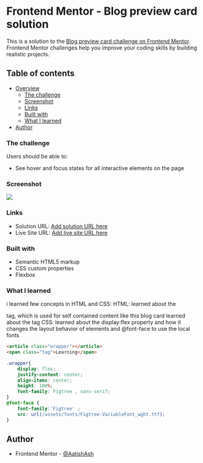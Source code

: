 # Frontend Mentor - Blog preview card solution

This is a solution to the [Blog preview card challenge on Frontend Mentor](https://www.frontendmentor.io/challenges/blog-preview-card-ckPaj01IcS). Frontend Mentor challenges help you improve your coding skills by building realistic projects. 

## Table of contents

- [Overview](#overview)
  - [The challenge](#the-challenge)
  - [Screenshot](#screenshot)
  - [Links](#links)
  - [Built with](#built-with)
  - [What I learned](#what-i-learned)
- [Author](#author)

### The challenge

Users should be able to:

- See hover and focus states for all interactive elements on the page

### Screenshot

![](./screenshot.jpg)

### Links

- Solution URL: [Add solution URL here](https://github.com/AatishAsh/blog-preview-card-main)
- Live Site URL: [Add live site URL here](https://your-live-site-url.com)

### Built with

- Semantic HTML5 markup
- CSS custom properties
- Flexbox


### What I learned

i learned few concepts in HTML and CSS:
HTML:
learned about the <article> tag, which is used for self contained content like this blog card
learned about the <span>tag
CSS:
learned about the display:flex property and how it changes the layout behavior of elements
and @font-face to use the local fonts
```html
<article class="wrapper"></article>
<span class="tag">Learning</span>
```
```css
.wrapper{
    display: flex;
    justify-content: center;
    align-items: center;
    height: 100%;
    font-family: Figtree , sans-serif;
}
@font-face {
    font-family:'Figtree' ;
    src: url(/assets/fonts/Figtree-VariableFont_wght.ttf);
}

```

## Author

- Frontend Mentor - [@AatishAsh](https://www.frontendmentor.io/profile/AatishAsh)


